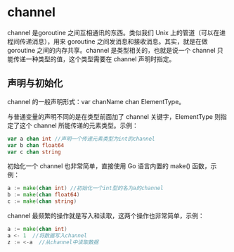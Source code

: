 # channel

channel 是goroutine 之间互相通讯的东西。类似我们 Unix 上的管道（可以在进程间传递消息），用来 goroutine 之间发消息和接收消息。其实，就是在做 goroutine 之间的内存共享。channel
是类型相关的，也就是说一个 channel 只能传递一种类型的值，这个类型需要在 channel 声明时指定。

## 声明与初始化

channel 的一般声明形式：var chanName chan ElementType。

与普通变量的声明不同的是在类型前面加了 channel 关键字，ElementType 则指定了这个 channel 所能传递的元素类型。示例：

```go
var a chan int //声明一个传递元素类型为int的channel
var b chan float64
var c chan string
```

初始化一个 channel 也非常简单，直接使用 Go 语言内置的 make() 函数，示例：

```go
a := make(chan int) //初始化一个int型的名为a的channel
b := make(chan float64)
c := make(chan string)
```

channel 最频繁的操作就是写入和读取，这两个操作也非常简单，示例：

```go
a := make(chan int)
a <- 1  //将数据写入channel
z := <-a  //从channel中读取数据
```